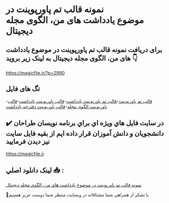# نمونه قالب تم پاورپوینت در موضوع یادداشت های من، الگوی مجله دیجیتال

## برای دریافت نمونه قالب تم پاورپوینت در موضوع یادداشت های من، الگوی مجله دیجیتال به لینک زیر بروید 👇

https://magicfile.ir/?p=2990

## تگ های فایل

-[قالب تم پاورپوینت](https://magicfile.ir/product/%d9%82%d8%a7%d9%84%d8%a8-%d8%aa%d9%85-%d9%be%d8%a7%d9%88%d8%b1%d9%be%d9%88%db%8c%d9%86%d8%aa-%d8%af%d8%b1-%d9%85%d9%88%d8%b6%d9%88%d8%b9%db%8c%d8%a7%d8%af%d8%af%d8%a7%d8%b4%d8%aa-%d9%87%d8%a7%db%8c-%d9%85%d9%86-%d8%a7%d9%84%da%af%d9%88%db%8c-%d9%85%d8%ac%d9%84%d9%87-%d8%af%db%8c%d8%ac%db%8c%d8%aa%d8%a7%d9%84/)-[قالب تم پاورپوینت یادداشت](https://magicfile.ir/product/%d9%82%d8%a7%d9%84%d8%a8-%d8%aa%d9%85-%d9%be%d8%a7%d9%88%d8%b1%d9%be%d9%88%db%8c%d9%86%d8%aa-%d8%af%d8%b1-%d9%85%d9%88%d8%b6%d9%88%d8%b9%db%8c%d8%a7%d8%af%d8%af%d8%a7%d8%b4%d8%aa-%d9%87%d8%a7%db%8c-%d9%85%d9%86-%d8%a7%d9%84%da%af%d9%88%db%8c-%d9%85%d8%ac%d9%84%d9%87-%d8%af%db%8c%d8%ac%db%8c%d8%aa%d8%a7%d9%84/)-[قالب پاورپوینت یادداشت](https://magicfile.ir/product/%d9%82%d8%a7%d9%84%d8%a8-%d8%aa%d9%85-%d9%be%d8%a7%d9%88%d8%b1%d9%be%d9%88%db%8c%d9%86%d8%aa-%d8%af%d8%b1-%d9%85%d9%88%d8%b6%d9%88%d8%b9%db%8c%d8%a7%d8%af%d8%af%d8%a7%d8%b4%d8%aa-%d9%87%d8%a7%db%8c-%d9%85%d9%86-%d8%a7%d9%84%da%af%d9%88%db%8c-%d9%85%d8%ac%d9%84%d9%87-%d8%af%db%8c%d8%ac%db%8c%d8%aa%d8%a7%d9%84/)-[قالب پاورپوینت الگوی مجله](https://magicfile.ir/product/%d9%82%d8%a7%d9%84%d8%a8-%d8%aa%d9%85-%d9%be%d8%a7%d9%88%d8%b1%d9%be%d9%88%db%8c%d9%86%d8%aa-%d8%af%d8%b1-%d9%85%d9%88%d8%b6%d9%88%d8%b9%db%8c%d8%a7%d8%af%d8%af%d8%a7%d8%b4%d8%aa-%d9%87%d8%a7%db%8c-%d9%85%d9%86-%d8%a7%d9%84%da%af%d9%88%db%8c-%d9%85%d8%ac%d9%84%d9%87-%d8%af%db%8c%d8%ac%db%8c%d8%aa%d8%a7%d9%84/)-[قالب پاورپوینت دفترچه یادداشت](https://magicfile.ir/product/%d9%82%d8%a7%d9%84%d8%a8-%d8%aa%d9%85-%d9%be%d8%a7%d9%88%d8%b1%d9%be%d9%88%db%8c%d9%86%d8%aa-%d8%af%d8%b1-%d9%85%d9%88%d8%b6%d9%88%d8%b9%db%8c%d8%a7%d8%af%d8%af%d8%a7%d8%b4%d8%aa-%d9%87%d8%a7%db%8c-%d9%85%d9%86-%d8%a7%d9%84%da%af%d9%88%db%8c-%d9%85%d8%ac%d9%84%d9%87-%d8%af%db%8c%d8%ac%db%8c%d8%aa%d8%a7%d9%84/)

## ✔️ در سايت فايل هاي ويژه اي براي برنامه نويسان طراحان دانشجويان و دانش آموزان قرار داده ايم از بقيه فايل سايت نيز ديدن فرماييد

https://magicfile.ir


## لينک دانلود اصلي 📥 :

[نمونه قالب تم پاورپوینت در موضوع یادداشت های من، الگوی مجله دیجیتال](https://magicfile.ir/product/%d9%82%d8%a7%d9%84%d8%a8-%d8%aa%d9%85-%d9%be%d8%a7%d9%88%d8%b1%d9%be%d9%88%db%8c%d9%86%d8%aa-%d8%af%d8%b1-%d9%85%d9%88%d8%b6%d9%88%d8%b9%db%8c%d8%a7%d8%af%d8%af%d8%a7%d8%b4%d8%aa-%d9%87%d8%a7%db%8c-%d9%85%d9%86-%d8%a7%d9%84%da%af%d9%88%db%8c-%d9%85%d8%ac%d9%84%d9%87-%d8%af%db%8c%d8%ac%db%8c%d8%aa%d8%a7%d9%84/) 


🙏با تشکر از همراهي شما مشتاقانه در وبسایت منتظر شما دوست عزیز هستیم

